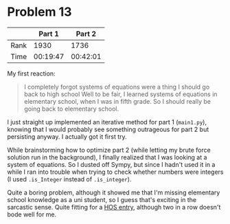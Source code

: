 # Problem 13
| | Part 1 | Part 2 |
|---|---|---|
| Rank | 1930 | 1736 |
| Time | 00:19:47 | 00:42:01 |

My first reaction:
> I completely forgot systems of equations were a thing
> I should go back to high school
Well to be fair, I learned systems of equations in elementary school, when I was in fifth grade. So I should really be going back to elementary school.

I just straight up implemented an iterative method for part 1 (`main1.py`), knowing that I would probably see something outrageous for part 2 but persisting anyway. I actually got it first try.

While brainstorming how to optimize part 2 (while letting my brute force solution run in the background), I finally realized that I was looking at a system of equations. So I dusted off Sympy, but since I hadn't used it in a while I ran into trouble when trying to check whether numbers were integers (I used `.is_Integer` instead of `.is_integer`).

Quite a boring problem, although it showed me that I'm missing elementary school knowledge as a uni student, so I guess that's exciting in the sarcastic sense. Quite fitting for a [HOS entry](../README.md#hall-of-shame), although two in a row doesn't bode well for me.
